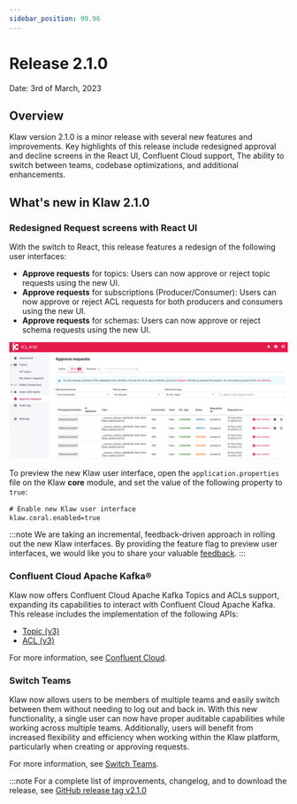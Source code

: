 ```yaml
---
sidebar_position: 99.96
---
```


# Release 2.1.0

Date: 3rd of March, 2023

## Overview

Klaw version 2.1.0 is a minor release with several new features and
improvements. Key highlights of this release include redesigned approval
and decline screens in the React UI, Confluent Cloud support, The
ability to switch between teams, codebase optimizations, and additional
enhancements.

## What's new in Klaw 2.1.0

### Redesigned Request screens with React UI

With the switch to React, this release features a redesign of the
following user interfaces:

- **Approve requests** for topics: Users can now approve or
  reject topic requests using the new UI.
- **Approve requests** for subscriptions (Producer/Consumer):
  Users can now approve or reject ACL requests for both producers and
  consumers using the new UI.
- **Approve requests** for schemas: Users can now approve or
  reject schema requests using the new UI.

![image](../../static/images/ApprovalRequestTopic-react.png)

To preview the new Klaw user interface, open the
`application.properties` file on the Klaw **core** module, and set the
value of the following property to `true`:

    # Enable new Klaw user interface
    klaw.coral.enabled=true

:::note
We are taking an incremental, feedback-driven approach in rolling out
the new Klaw interfaces. By providing the feature flag to preview user
interfaces, we would like you to share your valuable
[feedback](https://github.com/aiven/klaw/issues/new?assignees=&labels=&template=03_feature.md).
:::

### Confluent Cloud Apache Kafka®

Klaw now offers Confluent Cloud Apache Kafka Topics and ACLs support, expanding
its capabilities to interact with Confluent Cloud Apache Kafka. This release
includes the implementation of the following APIs:

- [Topic
  (v3)](<https://docs.confluent.io/cloud/current/api.html#tag/Topic-(v3)>)
- [ACL
  (v3)](<https://docs.confluent.io/cloud/current/api.html#tag/ACL-(v3)>)

For more information, see [Confluent
Cloud](../../docs/HowTo/clusterconnectivity/confluent-cloud-kafka-cluster-ssl-protocol).

### Switch Teams

Klaw now allows users to be members of multiple teams and easily switch
between them without needing to log out and back in. With this new
functionality, a single user can now have proper auditable capabilities
while working across multiple teams. Additionally, users will benefit
from increased flexibility and efficiency when working within the Klaw
platform, particularly when creating or approving requests.

For more information, see [Switch
Teams](../../docs/Concepts/switch-teams).

:::note
For a complete list of improvements, changelog, and to download the
release, see [GitHub release tag v2.1.0](https://github.com/aiven/klaw/releases/tag/v2.1.0)
